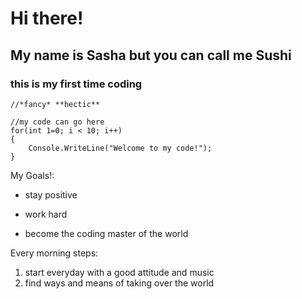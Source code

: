 # Hi there!
## My name is Sasha but you can call me Sushi
### this is my first time coding

`//*fancy* **hectic**`

```
//my code can go here
for(int 1=0; i < 10; i++)
{
	Console.WriteLine("Welcome to my code!");
}
```
My Goals!:
+ stay positive
- work hard
+ become the coding master of the world

Every morning steps:
1. start everyday with a good attitude and music
2. find ways and means of taking over the world

